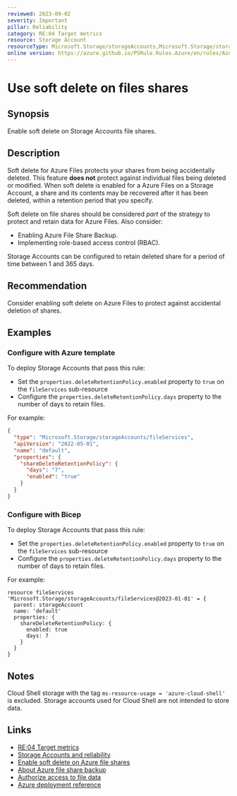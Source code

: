 ```yaml
---
reviewed: 2023-09-02
severity: Important
pillar: Reliability
category: RE:04 Target metrics
resource: Storage Account
resourceType: Microsoft.Storage/storageAccounts,Microsoft.Storage/storageAccounts/fileServices
online version: https://azure.github.io/PSRule.Rules.Azure/en/rules/Azure.Storage.FileShareSoftDelete/
---
```


# Use soft delete on files shares

## Synopsis

Enable soft delete on Storage Accounts file shares.

## Description

Soft delete for Azure Files protects your shares from being accidentally deleted.
This feature **does not** protect against individual files being deleted or modified.
When soft delete is enabled for a Azure Files on a Storage Account, a share and its contents may be recovered
after it has been deleted, within a retention period that you specify.

Soft delete on file shares should be considered _part_ of the strategy to protect and retain data for Azure Files.
Also consider:

- Enabling Azure File Share Backup.
- Implementing role-based access control (RBAC).

Storage Accounts can be configured to retain deleted share for a period of time between 1 and 365 days.

## Recommendation

Consider enabling soft delete on Azure Files to protect against accidental deletion of shares.

## Examples

### Configure with Azure template

To deploy Storage Accounts that pass this rule:

- Set the `properties.deleteRetentionPolicy.enabled` property to `true` on the `fileServices` sub-resource
- Configure the `properties.deleteRetentionPolicy.days` property to the number of days to retain files.

For example:

```json
{
  "type": "Microsoft.Storage/storageAccounts/fileServices",
  "apiVersion": "2022-05-01",
  "name": "default",
  "properties": {
    "shareDeleteRetentionPolicy": {
      "days": "7",
      "enabled": "true"
    }
  }
}
```

### Configure with Bicep

To deploy Storage Accounts that pass this rule:

- Set the `properties.deleteRetentionPolicy.enabled` property to `true` on the `fileServices` sub-resource
- Configure the `properties.deleteRetentionPolicy.days` property to the number of days to retain files.

For example:

```bicep
resource fileServices 'Microsoft.Storage/storageAccounts/fileServices@2023-01-01' = {
  parent: storageAccount
  name: 'default'
  properties: {
    shareDeleteRetentionPolicy: {
      enabled: true
      days: 7
    }
  }
}
```

<!-- external:avm avm/res/storage/storage-account fileServices -->

## Notes

Cloud Shell storage with the tag `ms-resource-usage = 'azure-cloud-shell'` is excluded.
Storage accounts used for Cloud Shell are not intended to store data.

## Links

- [RE:04 Target metrics](https://learn.microsoft.com/azure/well-architected/reliability/metrics)
- [Storage Accounts and reliability](https://learn.microsoft.com/azure/well-architected/services/storage/storage-accounts/reliability)
- [Enable soft delete on Azure file shares](https://learn.microsoft.com/azure/storage/files/storage-files-prevent-file-share-deletion)
- [About Azure file share backup](https://learn.microsoft.com/azure/backup/azure-file-share-backup-overview)
- [Authorize access to file data](https://learn.microsoft.com/azure/storage/files/authorize-data-operations-portal)
- [Azure deployment reference](https://learn.microsoft.com/azure/templates/microsoft.storage/storageaccounts/fileservices)
